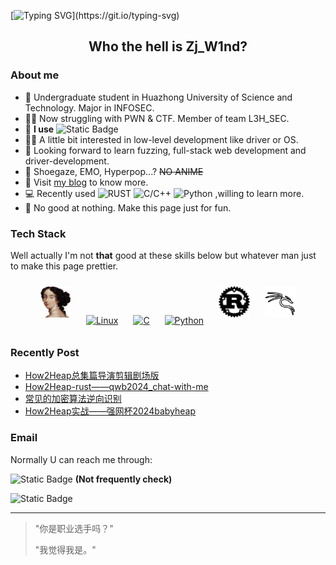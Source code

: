 [![Typing SVG](https://readme-typing-svg.demolab.com?font=Fira+Code&weight=500&size=30&duration=4000&pause=703&color=B3E0AFFF&background=CECECE00&center=true&vCenter=true&width=1000&lines=Choose+a+fucking+big+television.;Choose+life.)](https://git.io/typing-svg)
<!--EBFFE0-->
## <div align="center"> Who the hell is Zj_W1nd? </div>

### About me

- :school: Undergraduate student in Huazhong University of Science and Technology. Major in INFOSEC.
- :face_with_spiral_eyes: Now struggling with PWN & CTF. Member of team L3H_SEC.
- :ninja: **I use** ![Static Badge](https://img.shields.io/badge/Arch-blue?style=flat&logo=archlinux&logoColor=white&logoSize=auto)
- :technologist: A little bit interested in low-level development like driver or OS.
- :dart: Looking forward to learn fuzzing, full-stack web development and driver-development.
- :guitar: Shoegaze, EMO, Hyperpop...? ~~NO ANIME~~
- :notebook: Visit [my blog](https://zjw1nd.github.io) to know more.
- :computer: Recently used ![RUST](https://img.shields.io/badge/Rust-red?style=flat&logo=Rust&logoColor=white&logoSize=auto)  ![C/C++](https://img.shields.io/badge/C%2FC%2B%2B-blue?style=flat&logo=C&logoColor=white&logoSize=auto)  ![Python](https://img.shields.io/badge/Python-grey?style=flat&logo=python&logoColor=white&logoSize=auto) ,willing to learn more.
- :clown_face: No good at nothing. Make this page just for fun.


### Tech Stack
Well actually I'm not **that** good at these skills below but whatever man just to make this page prettier.
<div align="center">  
<a href="https://hex-rays.com/ida-pro" target="_blank"><img style="margin: 10px" src="/images/IDA.png" alt="Rust" height="50" /></a>  
<a href="https://www.linux.org/" target="_blank"><img style="margin: 10px" src="https://profilinator.rishav.dev/skills-assets/linux-original.svg" alt="Linux" height="50" /></a>  
<a href="https://www.cprogramming.com/" target="_blank"><img style="margin: 10px" src="https://profilinator.rishav.dev/skills-assets/c-original.svg" alt="C" height="50" /></a>  
<a href="https://www.python.org/" target="_blank"><img style="margin: 10px" src="https://profilinator.rishav.dev/skills-assets/python-original.svg" alt="Python" height="50" /></a>  
<a href="https://www.rust-lang.org/" target="_blank"><img style="margin: 10px" src="/images/rust.svg" alt="Rust" height="50" /></a> 
<a href="" target="_blank"><img style="margin: 10px" src="/images/kali.png" alt="Rust" height="50" /></a>
</div>

### Recently Post
<!-- BLOG-POST-LIST:START -->
- [How2Heap总集篇导演剪辑剧场版](https://zjw1nd.github.io/2024/12/13/How2Heap%E6%80%BB%E9%9B%86%E7%AF%87%E5%AF%BC%E6%BC%94%E5%89%AA%E8%BE%91%E5%89%A7%E5%9C%BA%E7%89%88/)
- [How2Heap-rust——qwb2024_chat-with-me](https://zjw1nd.github.io/2024/12/12/rust-pwn-qwb2024-chat-with-me/)
- [常见的加密算法逆向识别](https://zjw1nd.github.io/2024/11/11/%E5%B8%B8%E8%A7%81%E7%9A%84%E5%8A%A0%E5%AF%86%E7%AE%97%E6%B3%95%E9%80%86%E5%90%91%E8%AF%86%E5%88%AB/)
- [How2Heap实战——强网杯2024babyheap](https://zjw1nd.github.io/2024/11/10/How2Heap%E5%AE%9E%E6%88%98%E2%80%94%E2%80%94%E5%BC%BA%E7%BD%91%E6%9D%AF2024babyheap/)
<!-- BLOG-POST-LIST:END -->

### Email
Normally U can reach me through:

<img alt="Static Badge" src="https://img.shields.io/badge/gmail-red?style=flat&logo=Gmail&logoColor=white&logoSize=auto&link=zjl3061687415%40gmail.com"> **(Not frequently check)**

<img alt="Static Badge" src="https://img.shields.io/badge/163mail-darkred?style=flat&logo=mailbox.org&logoColor=white&logoSize=auto&link=zjl3061687415%40gmail.com">

***
> "你是职业选手吗？"
> 
> "我觉得我是。"

<!--
**ZjW1nd/ZjW1nd** is a ✨ _special_ ✨ repository because its `README.md` (this file) appears on your GitHub profile.

Here are some ideas to get you started:

- 🔭 I’m currently working on ...
- 🌱 I’m currently learning ...
- 👯 I’m looking to collaborate on ...
- 🤔 I’m looking for help with ...
- 💬 Ask me about ...
- 📫 How to reach me: ...
- 😄 Pronouns: ...
- ⚡ Fun fact: ...
-->
